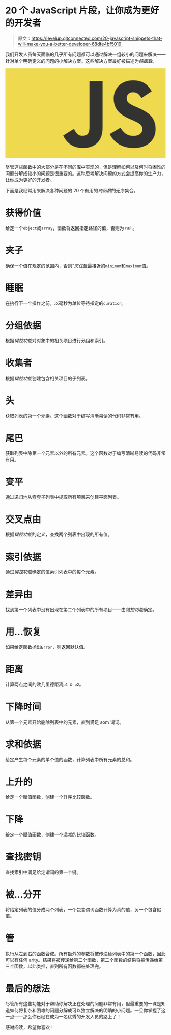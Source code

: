 # 20 个 JavaScript 片段，让你成为更好的开发者

> 原文：<https://levelup.gitconnected.com/20-javascript-snippets-that-will-make-you-a-better-developer-68dfe4bf5019>

我们开发人员每天面临的几乎所有问题都可以通过解决一组较小的问题来解决——针对单个明确定义的问题的小解决方案。这些解决方案最好被描述为*纯函数*。

![](img/6249918991d844f7000a73844195ae3a.png)

尽管这些函数中的大部分是在不同的库中实现的，但是理解如何以及何时将困难的问题分解成较小的问题是很重要的。这种思考解决问题的方式会提高你的生产力，让你成为更好的开发者。

下面是我经常用来解决各种问题的 20 个有用的*纯函数*的无序集合。

# 获得价值

给定一个`object`或`array`，函数将返回指定路径的值，否则为 null。

# 夹子

确保一个值在规定的范围内，否则“*夹住*至最接近的`minimum`和`maximum`值。

# 睡眠

在执行下一个操作之前，以毫秒为单位等待指定的`duration`。

# 分组依据

根据*键控功能*对对象中的相关项目进行分组和索引。

# 收集者

根据*键控功能*创建包含相关项目的子列表。

# 头

获取列表的第一个元素。这个函数对于编写清晰易读的代码非常有用。

# 尾巴

获取列表中除第一个元素以外的所有元素。这个函数对于编写清晰易读的代码非常有用。

# 变平

通过递归地从嵌套子列表中提取所有项目来创建平面列表。

# 交叉点由

根据*键控功能*的定义，查找两个列表中出现的所有值。

# 索引依据

通过*键控功能*确定的值索引列表中的每个元素。

# 差异由

找到第一个列表中没有出现在第二个列表中的所有项目——由*键控功能*确定。

# 用...恢复

如果给定函数抛出`Error`，则返回默认值。

# 距离

计算两点之间的欧几里德距离`p1 & p2`。

# 下降时间

从第一个元素开始删除列表中的元素，直到满足 som 谓词。

# 求和依据

给定产生每个元素的单个值的函数，计算列表中所有元素的总和。

# 上升的

给定一个赋值函数，创建一个升序比较函数。

# 下降

给定一个赋值函数，创建一个递减的比较函数。

# 查找密钥

查找索引中满足给定谓词的第一个键。

# 被...分开

将给定列表的值分成两个列表，一个包含谓词函数计算为真的值，另一个包含假值。

# 管

执行从左到右的函数合成。所有额外的参数将被传递给列表中的第一个函数，因此可以有任何 arity。结果将被传递给第二个函数，第二个函数的结果将被传递给第三个函数，以此类推，直到所有函数都被处理完。

# 最后的想法

尽管所有这些功能对于帮助你解决正在处理的问题非常有用，但最重要的一课是知道如何将复杂和困难的问题分解成可以独立解决的明确的小问题。一旦你掌握了这一点——那么你已经在成为一名优秀的开发人员的路上了！

感谢阅读，希望你喜欢！